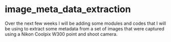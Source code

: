 # image_meta_data_extraction
Over the next few weeks I will be adding some modules and codes that I will be using to extract some metadata from a set of images that were captured using a Nikon Coolpix W300 point and shoot camera.
